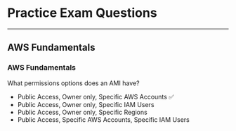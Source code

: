 # Practice Exam Questions

<hr>

## AWS Fundamentals

### AWS Fundamentals

What permissions options does an AMI have?

- Public Access, Owner only, Specific AWS Accounts :white_check_mark:
- Public Access, Owner only, Specific IAM Users
- Public Access, Owner only, Specific Regions 
- Public Access, Specific AWS Accounts, Specific IAM Users 